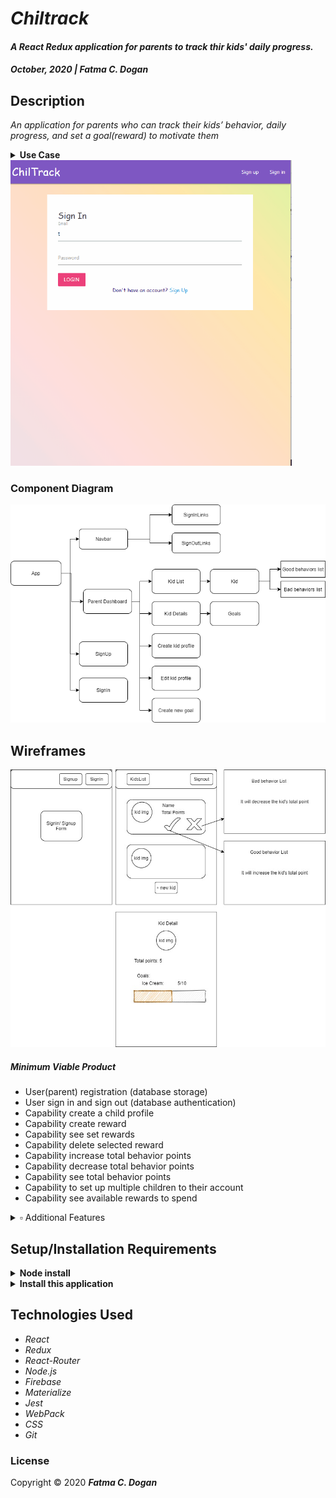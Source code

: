 # _Chiltrack_

#### _A React Redux application for parents to track thir kids' daily progress._ 

#### _October, 2020 | Fatma C. Dogan_

## Description

_An application for parents who can track their kids’ behavior, daily progress, and set a goal(reward) to motivate them_

<details>
<summary><strong> Use Case</strong> </summary>

Users are parents who are struggling to motivate kids for good behavior. Especially parents who have multiple children track their behavior is very challenging. With this application, They can set up multiple children to their account, track the behaviors individually, and can provide specific goals for each of them.
This application will be a fun-based behavioral tracker, designed to encourage desired behaviors in children. The purpose of the application is to get the kids involved by setting their goals with parents to get them a sense of achievement.  
Users will have a list of good and bad behavior that are factors to reach the reward(goal). When the kid reaches a specific goal, the application will alert them if they want to spend points or keep collecting to reach a higher goal.

</details >

<img src="img/create-kid-profile1.gif" width="450px"/>

### Component Diagram

<img src="img/diagram.png" width="550px" />


## Wireframes

<img src="img/wireframe.jpg" width="550px" />

##### Minimum Viable Product

* User(parent) registration (database storage)
* User sign in and sign out (database authentication)
* Capability create a child profile
* Capability create reward
* Capability see set rewards
* Capability delete selected reward
* Capability increase total behavior points
* Capability decrease total behavior points
* Capability see total behavior points
* Capability to set up multiple children to their account
* Capability see available rewards to spend

<details>
<summary>▫︎  Additional Features</summary>

* Capability update(manage) child profile
*  Capability update rewards
*  Capability get notified when the child reaches the reward point 
*  Capability creates new behavior reason.
*  Capability update behavior reason
*  Capability upload their kids' images to the account
*  Authorization with roles (parent, child)
*  Create a goal chart for kids to see how close they are to the reward
*  Account for kids to only see their report and access to manage rewards
*  Create as a mobile application

</details>  


## Setup/Installation Requirements

<details>
<summary><strong> Node install</strong></summary>

If you do not already have it please visit the [Node.js website](https://nodejs.org/en/download/) for installation instructions.
</details >

<details>
<summary><strong> Install this application </strong></summary>

_Clone this repository via Terminal using the following commands:_
```
cd desktop
git clone https://github.com/fc-dogan/ChilTrack
cd ChilTrack
```

_Next, install all required packages:_
```
npm install

```
_Create an new file named '.env'_
```
touch .env
```

Sign up for an account with Google Firebase and start a project. For more details follow this getting started guide. 
[Getting started with Google Firebase](https://firebase.google.com/docs/storage/web/start)

Please this into your new .env file. Fill in these details with the API keys you got from Google Firebase.
```
REACT_APP_FIREBASE_API_KEY = "provided by google firebase"

REACT_APP_FIREBASE_AUTH_DOMAIN = "provided by google firebase"

REACT_APP_FIREBASE_DATABASE_URL = "provided by google firebase"

REACT_APP_FIREBASE_PROJECT_ID = "provided by google firebase"

REACT_APP_FIREBASE_STORAGE_BUCKET = "provided by google firebase"

REACT_APP_FIREBASE_MESSAGING_SENDER_ID = "provided by google firebase"

REACT_APP_FIREBASE_APP_ID = "provided by google firebase"

```

In the project directory, you can run: 

 ```
 npm start
```

_If everything is correct, the localhost site should open automatically_

_View the contents of this project by opening in VSCode:_
```
code .
```

</details>





## Technologies Used

* _React_
* _Redux_
* _React-Router_
* _Node.js_
* _Firebase_
* _Materialize_
* _Jest_
* _WebPack_
* _CSS_
* _Git_

### License

<!-- *This webpage is licensed under the MIT license.* -->

Copyright &copy; 2020 **_Fatma C. Dogan_**
